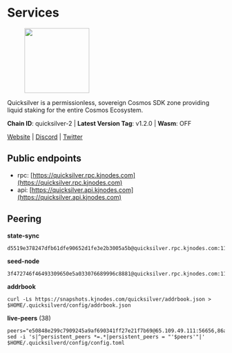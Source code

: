 # Services

<figure><img src="https://raw.githubusercontent.com/kj89/testnet_manuals/main/pingpub/logos/quicksilver.png" width="150" alt=""><figcaption></figcaption></figure>

Quicksilver is a permissionless, sovereign Cosmos SDK zone providing liquid staking for the entire Cosmos Ecosystem.

**Chain ID**: quicksilver-2 | **Latest Version Tag**: v1.2.0 | **Wasm**: OFF

[Website](https://quicksilver.zone) | [Discord](https://discord.gg/quicksilverprotocol) | [Twitter](https://twitter.com/quicksilverzone)


## Public endpoints

* rpc: [https://quicksilver.rpc.kjnodes.com](https://quicksilver.rpc.kjnodes.com)
* api: [https://quicksilver.api.kjnodes.com](https://quicksilver.api.kjnodes.com)

## Peering

**state-sync**

```
d5519e378247dfb61dfe90652d1fe3e2b3005a5b@quicksilver.rpc.kjnodes.com:11656
```

**seed-node**

```
3f472746f46493309650e5a033076689996c8881@quicksilver.rpc.kjnodes.com:11659
```

**addrbook**
```
curl -Ls https://snapshots.kjnodes.com/quicksilver/addrbook.json > $HOME/.quicksilverd/config/addrbook.json
```

**live-peers** (38)
```
peers="e50848e299c7909245a9af690341ff27e21f7b69@65.109.49.111:56656,86a3341837303b5547aa056750916392847bbc46@65.109.30.197:29656,4fe29b9b138301ecc0906fe909a833952983d277@65.21.89.54:26654,51070ba609ede6d7eb334b8cf0ed585f2b1ab66b@135.181.76.99:26656,d9f4546f14e94f81c7766542548ee1776f9f66ce@65.108.238.203:43656,0307e98cceb81b5f075ee69f53c0032940dea98c@65.108.43.113:26656,6f7f00cc445627c68435d0c27394afab5fb41919@65.21.200.224:11156,5f0c0411e34e1c7d0b9c53749d90a923b5e8c625@65.21.133.125:35656,c3ec2daba16e457ca5117079f34ff49e99e7572d@65.109.94.221:35656,61d96fee29a9615c208c4db72526d23b45094cb4@65.108.195.30:36656,d9bfa29e0cf9c4ce0cc9c26d98e5d97228f93b0b@65.109.88.38:11656,ac610f4907efb3e04f4f9915ca3ed91ab0273573@65.108.85.218:26656,f73b2b887e7d1c01a3d753db359a0058e634e767@65.108.201.154:2090,4559f4c24037bfad4791b2a6d6d5c769a16cad53@65.109.92.79:15656,3308d9078fcca016fbd8dc8f3b19666326f41a6f@138.201.121.185:26672,43b97f492bf47b455b7b275c396b1840f4eb336d@142.132.139.101:26656,185f80586290dcd53db67ebc2da1e146e291bcd6@148.251.13.186:11156,5fa47201aa5208c30982b6f9d8ca44222d256fc5@51.91.70.90:48656,0914b21ef0c3b325a82a37e58107d1271f201258@162.55.194.205:11656,1fa96b3e411a4ec5c6dd54389b6e7dff034f45c9@91.223.3.188:26656,3a5d0b97feb595375c24665dcf17d793be129e8b@51.89.155.2:28656,4aa307d4ce413837a3da019e966d8115fb4c1467@198.244.229.218:26656,ebafaa0d0087ecfc785b095d6a91a67a12eecd80@5.9.100.25:26656,0a3860f9d3c27b34910fe8660240ae55699b55c2@84.244.95.245:26656,96b7605dbf13dbf0df2c3ac4f076397a9f351c6b@88.98.195.228:26656,ae353518e6009eb48d80ccf6a006a9644e9dd309@146.19.24.101:26656,e64a4e480a2971c339fa06a58293e8e060082ad5@185.16.36.134:26656,c0beca70dbd3ef5bb433f7aa280d56d2a150bbd3@95.214.52.144:26656,8b7b58ba8850175fea561851a2d525bdb0076c8d@206.72.198.246:26656,ec076ff33f2986d064b78602e2ccd2c925bf761e@161.97.82.203:26256,663134c4999f4f9fc59879eaaebbb332e91e2160@45.34.1.114:33656,8afd73dde0c073dd290092d8ffbcc48a61c94525@89.117.58.109:46656,2c658378f5356e39ecea6947eb312f45a8ccfde1@142.132.199.211:26654,0f941cf7dd4739264cfe2d39618716f7e63f985c@199.217.117.78:26656,c8b01e6700d048b1aae34d76f5c56511b2a90ab1@57.128.133.24:26656,cbc2c7a7cd39750abee0dcd5dd2832feddbde20e@50.21.173.76:26656,9f0770c748d9323223722faacd30262218287b40@65.108.238.102:11156,b1626f67828ab29fb427e28511aeed68d2183fac@148.72.153.180:26656"
sed -i 's|^persistent_peers *=.*|persistent_peers = "'$peers'"|' $HOME/.quicksilverd/config/config.toml
```
